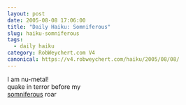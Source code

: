 ```yaml
---
layout: post
date: 2005-08-08 17:06:00
title: "Daily Haiku: Somniferous"
slug: haiku-somniferous
tags:
  - daily haiku
category: RobWeychert.com V4
canonical: https://v4.robweychert.com/haiku/2005/08/08/
---
```


I am nu-metal!  
quake in terror before my  
[somniferous](http://dictionary.reference.com/wordoftheday/archive/2005/08/08.html) roar